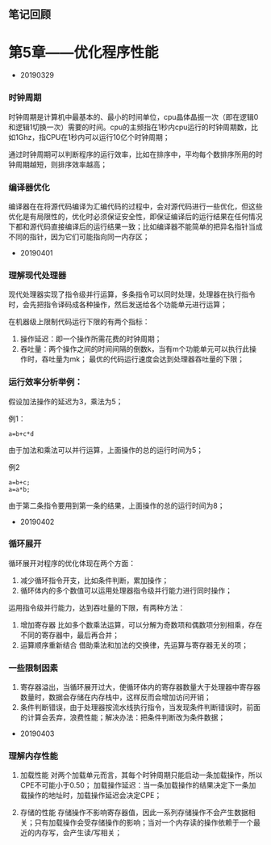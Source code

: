 ﻿## 笔记回顾
 
 
 # 第5章——优化程序性能

* 20190329

### 时钟周期
时钟周期是计算机中最基本的、最小的时间单位，cpu晶体晶振一次（即在逻辑0和逻辑1切换一次）需要的时间。cpu的主频指在1秒内cpu运行的时钟周期数，比如1Ghz，指CPU在1秒内可以运行10亿个时钟周期；

通过时钟周期可以判断程序的运行效率，比如在排序中，平均每个数排序所用的时钟周期越短，则排序效率越高；

### 编译器优化
编译器在在将源代码编译为汇编代码的过程中，会对源代码进行一些优化，但这些优化是有局限性的，优化时必须保证安全性，即保证编译后的运行结果在任何情况下都和源代码直接编译后的运行结果一致；比如编译器不能简单的把异名指针当成不同的指针，因为它们可能指向同一内存区；

* 20190401

### 理解现代处理器

现代处理器实现了指令级并行运算，多条指令可以同时处理，处理器在执行指令时，会先把指令译码成各种操作，然后发送给各个功能单元进行运算；

在机器级上限制代码运行下限的有两个指标：
1. 操作延迟：即一个操作所需花费的时钟周期；
2. 吞吐量：两个操作之间的时间间隔的倒数k，当有m个功能单元可以执行此操作时，吞吐量为mk；
最优的代码运行速度会达到处理器吞吐量的下限；

### 运行效率分析举例：
假设加法操作的延迟为3，乘法为5；

例1：
```
a=b+c*d
```
由于加法和乘法可以并行运算，上面操作的总的运行时间为5；

例2
```
a=b+c;
a=a*b;
```
由于第二条指令要用到第一条的结果，上面操作的总的运行时间为8；

* 20190402

### 循环展开
循环展开对程序的优化体现在两个方面：
1. 减少循环指令开支，比如条件判断，累加操作；
2. 循环体内的多个数值可以运用处理器指令级并行能力进行同时操作；

运用指令级并行能力，达到吞吐量的下限，有两种方法：
1. 增加寄存器
比如多个数乘法运算，可以分解为奇数项和偶数项分别相乘，存在不同的寄存器中，最后再合并；
2. 运算顺序重新结合
借助乘法和加法的交换律，先运算与寄存器无关的项；

### 一些限制因素
1. 寄存器溢出，当循环展开过大，使循环体内的寄存器数量大于处理器中寄存器数量时，数据会存储在内存栈中，这样反而会增加访问开销；
2. 条件判断错误，由于处理器按流水线执行指令，当发现条件判断错误时，前面的计算会丢弃，浪费性能；解决办法：把条件判断改为条件数据；

* 20190403

### 理解内存性能
1. 加载性能
对两个加载单元而言，其每个时钟周期只能启动一条加载操作，所以CPE不可能小于0.50；
加载操作延迟：当一条加载操作的结果决定下一条加载操作的地址时，加载操作延迟会决定CPE；

2. 存储的性能
存储操作不影响寄存器值，因此一系列存储操作不会产生数据相关；只有加载操作会受存储操作的影响；当对一个内存读的操作依赖于一个最近的内存写，会产生读/写相关；
